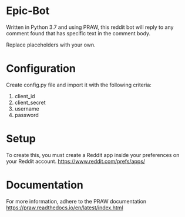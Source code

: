 # Epic-Bot
Written in Python 3.7 and using PRAW, this reddit bot will reply to any comment found that has specific text in the comment body.

Replace placeholders with your own.

# Configuration
Create config.py file and import it with the following criteria:
  1. client_id
  2. client_secret
  3. username
  4. password

# Setup
To create this, you must create a Reddit app inside your preferences on your Reddit account. https://www.reddit.com/prefs/apps/

# Documentation
For more information, adhere to the PRAW documentation https://praw.readthedocs.io/en/latest/index.html
